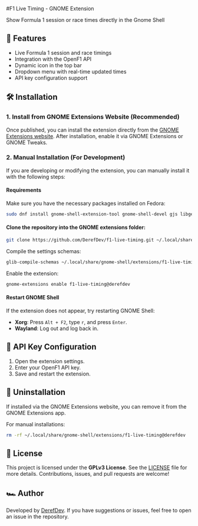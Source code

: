 #F1 Live Timing - GNOME Extension

Show Formula 1 session or race times directly in the Gnome Shell

## 📌 Features
- Live Formula 1 session and race timings
- Integration with the OpenF1 API
- Dynamic icon in the top bar
- Dropdown menu with real-time updated times
- API key configuration support

## 🛠️ Installation

### 1. Install from GNOME Extensions Website (Recommended)
Once published, you can install the extension directly from the [GNOME Extensions website](https://extensions.gnome.org/). After installation, enable it via GNOME Extensions or GNOME Tweaks.

### 2. Manual Installation (For Development)
If you are developing or modifying the extension, you can manually install it with the following steps:

#### Requirements
Make sure you have the necessary packages installed on Fedora:
```bash
sudo dnf install gnome-shell-extension-tool gnome-shell-devel gjs libgee
```

#### Clone the repository into the GNOME extensions folder:
```bash
git clone https://github.com/DerefDev/f1-live-timing.git ~/.local/share/gnome-shell/extensions/f1-live-timing@derefdev
```

Compile the settings schemas:
```bash
glib-compile-schemas ~/.local/share/gnome-shell/extensions/f1-live-timing@derefdev/schemas/
```

Enable the extension:
```bash
gnome-extensions enable f1-live-timing@derefdev
```

#### Restart GNOME Shell
If the extension does not appear, try restarting GNOME Shell:
- **Xorg**: Press `Alt + F2`, type `r`, and press `Enter`.
- **Wayland**: Log out and log back in.

## 🔑 API Key Configuration

1. Open the extension settings.
2. Enter your OpenF1 API key.
3. Save and restart the extension.

## 🔄 Uninstallation

If installed via the GNOME Extensions website, you can remove it from the GNOME Extensions app.

For manual installations:
```bash
rm -rf ~/.local/share/gnome-shell/extensions/f1-live-timing@derefdev
```

## 📜 License
This project is licensed under the **GPLv3 License**. See the [LICENSE](LICENSE) file for more details. Contributions, issues, and pull requests are welcome!

## 🏎️ Author
Developed by [DerefDev](https://github.com/DerefDev). If you have suggestions or issues, feel free to open an issue in the repository.
